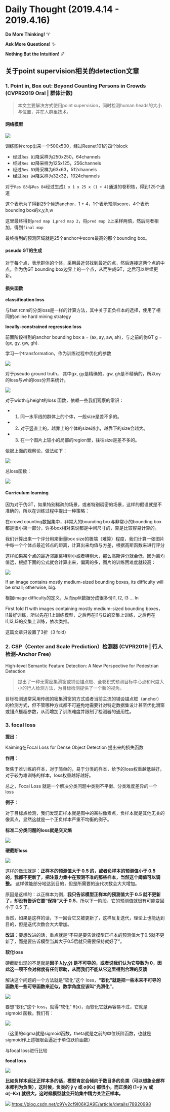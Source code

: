 # Daily Thought (2019.4.14 - 2019.4.16)
**Do More Thinking!** ♈ 

**Ask More Questions!** ♑

**Nothing But the Intuition!** ♐

## 关于point supervision相关的detection文章
### 1. Point in, Box out: Beyond Counting Persons in Crowds (CVPR2019 Oral | 群体计数)

> 本文主要解决方式使用point supervision，同时检测human heads的大小与位置，并在人群里技术。

#### 网络模型

![](__pics/point_supervision_1.png)

训练图片crop出来一个500x500，经过Resnet101的四个block
- 经过`Res B1`降采样为250x250，64channels
- 经过`Res B2`降采样为125x125，256channels
- 经过`Res B3`降采样为63x63，512channels
- 经过`Res B4`降采样为32x32，1024channels

对于`Res B3`与`Res B4`经过生成`1 x 1 x 25 x (1 + 4)`通道的卷积核，得到125个通道

这个表示为了得到25个候选anchor，1 + 4，1个表示预测score，4个表示bounding box的x,y,h,w

这里最终得到`pred map 1`,`pred map 2`，将`pred map 2`上采样两倍，然后两者相加，得到`final map`

最终得到的预测区域就是25个anchor中score最高的那个bounding box。

#### pseudo GT的生成

对于每个点，表示群体的个体，采用最近邻找到最近的点，然后连接这两个点的中点，作为伪GT bounding box边界上的一个点，从而生成GT，之后可以继续更新。

#### 损失函数

**classification loss**

与fast rcnn的分类loss是一样的计算方法，其中关于正负样本的选择，使用了相同的online hard mining strategy

**locally-constrained regression loss**

前面阶段得到的anchor bounding box a = (ax, ay, aw, ah)，与之前的伪GT g = (gx, gy, gw, gh).

学习一个transformation，作为训练过程中优化的参数

![](__pics/point_supervision_2.png)

对于pseudo ground truth， 其中gx, gy是精确的，gw, gh是不精确的，所以xy的loss与wh的loss分开来统计。

![](__pics/point_supervision_3.png)

对于width与height的loss 函数，依赖一些我们观察的常识：

- 1. 同一水平线的群体上的个体，一般size是差不多的。
- 2. 对于竖直上的，越靠上的个体的size越小，越靠下的size会越大。
- 3. 在一个图片上较小的局部的region里，往往size是差不多的。

依据上面的观察论，做法如下：

![](__pics/point_supervision_4.png)

总loss函数：

![](__pics/point_supervision_5.png)

#### Curriculum learning

因为对于伪GT，如果特别稀疏的场景，或者特别稠密的场景，这样的假设就是不准确的，所以在训练过程中提出一种策略：

在crowd counting数据集中，非常大的bounding box与非常小的bounding box都是很小第一部分，许多box相对来说都是中间尺寸的，算是比较容易计算的。

我们计算出来一个评分用来衡量box size的极端（难算）程度，我们计算一张图片中每一个个体点最近邻点的距离，计算出来均值与方差，根据高斯函数来进行评分

这样如果某个点的最近邻距离特别小或者特别大，那么高斯评分就会低，因为离均值远，根据下面的公式就会计算出来，偏离的多，图片的训练困难度就较高：

![](__pics/point_supervision_6.png)

If an image contains mostly medium-sized bounding boxes, its difficulty will be small; otherwise, big.

根据image difficulty的定义，从而split数据分成很多份I1, I2, I3 ... In

First fold I1 with images containing mostly medium-sized bounding boxes， I1最好训练，所以先在I1上训练模型，之后再在I1与I2的交集上训练，之后再在I1,I2,I3的交集上训练，依次类推。

这篇文章只设置了3折（3 fold）

### 2. CSP（Center and Scale Prediction）检测器 (CVPR2019 | 行人检测-Anchor Free)
High-level Semantic Feature Detection: A New Perspective for Pedestrian Detection

> 提出了一种无需密集滑窗或铺设锚点框、全卷积式预测目标中心点和尺度大小的行人检测方法，为目标检测提供了一个新的视角。

目标检测通常采用传统的密集滑窗的方式或者当前主流的铺设锚点框（anchor）的检测方式，但不管哪种方式都不可避免地需要针对特定数据集设计甚至优化滑窗或锚点框超参数，从而增加了训练难度并限制了检测器的通用性。

### 3. focal loss

**提出**：

Kaiming在Focal Loss for Dense Object Detection 提出来的损失函数

**作用**：

聚焦于难训练的样本，对于简单的，易于分类的样本，给予的loss权重越低越好，对于较为难训练的样本，loss权重越好越好。

总之，Focal Loss 就是一个解决分类问题中类别不平衡、分类难度差异的一个 loss

**例子**：

对于目标点检测，我们发现正样本就是图中的某些像素点，负样本就是其他无关的像素点，显然这就是一个正负样本严重不均衡的例子。

**标准二分类问题的loss就是交叉熵**

![](__pics/focal_loss_1.png)

**硬截断loss**

![](__pics/focal_loss_2.png)


这样的做法就是：**正样本的预测值大于 0.5 的，或者负样本的预测值小于 0.5 的，我都不更新了，把注意力集中在预测不准的那些样本，当然这个阈值可以调整。** 这样做能部分地达到目的，但是所需要的迭代次数会大大增加。

原因是这样的：以正样本为例，**我只告诉模型正样本的预测值大于 0.5 就不更新了，却没有告诉它要“保持”大于 0.5**，所以下一阶段，它的预测值就很有可能变回小于 0.5 了。

当然，如果是这样的话，下一回合它又被更新了，这样反复迭代，理论上也能达到目的，但是迭代次数会大大增加。

**改进**：要想改进的话，重点就是“不只是要告诉模型正样本的预测值大于0.5就不更新了，而是要告诉模型当其大于0.5后就只需要保持就好了”。

**软化loss**

硬截断出现的不足就是**因子 λ(y,ŷ) 是不可导的，或者说我们认为它导数为 0，因此这一项不会对梯度有任何帮助，从而我们不能从它这里得到合理的反馈**

解决这个问题的一个方法就是“软化”这个 loss，**“软化”就是把一些本来不可导的函数用一些可导函数来近似，数学角度应该叫“光滑化”**。

![](__pics/focal_loss_7.png)

要想“软化”这个 loss，就得“软化” θ(x)，而软化它就再容易不过，它就是 sigmoid 函数。我们有：

![](__pics/focal_loss_4.png)

（这里的sigma就是sigmoid函数，theta就是之前的单位跃阶函数，也就是sigmoid作上述极限会逼近于单位跃阶函数）

与focal loss进行比较

**focal loss**

![](__pics/focal_loss_5.png)

**比如负样本远比正样本多的话，模型肯定会倾向于数目多的负类（可以想象全部样本都判为负类），这时候，负类的 ŷ γ 或 σ(Kx) 都很小，而正类的 (1−ŷ )γ 或 σ(−Kx) 就很大，这时候模型就会开始集中精力关注正样本。**


![](__pics/focal_loss_6.png)
https://blog.csdn.net/c9Yv2cf9I06K2A9E/article/details/78920998
